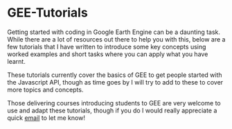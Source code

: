 # GEE-Tutorials
Getting started with coding in Google Earth Engine can be a daunting task. While there are a lot of resources out there to help you with this, below are a few tutorials that I have written to introduce some key concepts using worked examples and short tasks where you can apply what you have learnt.

These tutorials currently cover the basics of GEE to get people started with the Javascript API, though as time goes by I will try to add to these to cover more topics and concepts.

Those delivering courses introducing students to GEE are very welcome to use and adapt these tutorials, though if you do I would really appreciate a quick [email](mailto:j.lea@liverpool.ac.uk) to let me know!
